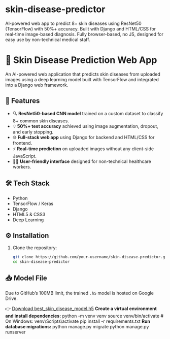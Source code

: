# skin-disease-predictor
AI-powered web app to predict 8+ skin diseases using ResNet50 (TensorFlow) with 50%+ accuracy. Built with Django and HTML/CSS for real-time image-based diagnosis. Fully browser-based, no JS, designed for easy use by non-technical medical staff.
# 🌿 Skin Disease Prediction Web App

An AI-powered web application that predicts skin diseases from uploaded images using a deep learning model built with TensorFlow and integrated into a Django web framework.

## 🚀 Features

- 🔍 **ResNet50-based CNN model** trained on a custom dataset to classify 8+ common skin diseases.
- 💡 **50%+ test accuracy** achieved using image augmentation, dropout, and early stopping.
- 🌐 **Full-stack web app** using Django for backend and HTML/CSS for frontend.
- ⚡ **Real-time prediction** on uploaded images without any client-side JavaScript.
- 🧑‍⚕️ **User-friendly interface** designed for non-technical healthcare workers.

## 🛠️ Tech Stack

- Python
- TensorFlow / Keras
- Django
- HTML5 & CSS3
- Deep Learning


## ⚙️ Installation

1. Clone the repository:
   ```bash
   git clone https://github.com/your-username/skin-disease-predictor.git
   cd skin-disease-predictor
## 📥 Model File

Due to GitHub’s 100MB limit, the trained `.h5` model is hosted on Google Drive.

👉 [Download best_skin_disease_model.h5]([https://drive.google.com/your-drive-link-here](https://drive.google.com/file/d/1sRQcHZZLTEysPgsFYnhnDR0Ng0ab6tz7/view?usp=drive_link))
**Create a virtual environment and install dependencies:**
python -m venv venv
source venv/bin/activate  # On Windows: venv\Scripts\activate
pip install -r requirements.txt
**Run database migrations:**
python manage.py migrate
python manage.py runserver
